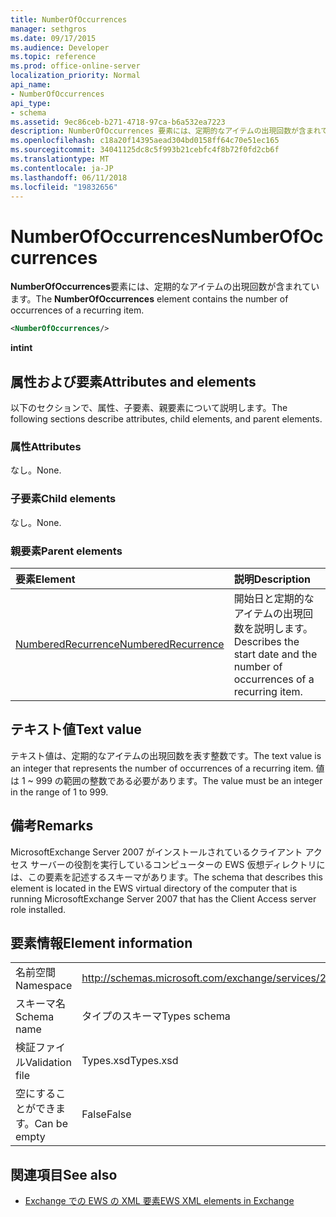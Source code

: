 ```yaml
---
title: NumberOfOccurrences
manager: sethgros
ms.date: 09/17/2015
ms.audience: Developer
ms.topic: reference
ms.prod: office-online-server
localization_priority: Normal
api_name:
- NumberOfOccurrences
api_type:
- schema
ms.assetid: 9ec86ceb-b271-4718-97ca-b6a532ea7223
description: NumberOfOccurrences 要素には、定期的なアイテムの出現回数が含まれています。
ms.openlocfilehash: c18a20f14395aead304bd0158ff64c70e51ec165
ms.sourcegitcommit: 34041125dc8c5f993b21cebfc4f8b72f0fd2cb6f
ms.translationtype: MT
ms.contentlocale: ja-JP
ms.lasthandoff: 06/11/2018
ms.locfileid: "19832656"
---
```

# <a name="numberofoccurrences"></a><span data-ttu-id="e7531-103">NumberOfOccurrences</span><span class="sxs-lookup"><span data-stu-id="e7531-103">NumberOfOccurrences</span></span>

<span data-ttu-id="e7531-104">**NumberOfOccurrences**要素には、定期的なアイテムの出現回数が含まれています。</span><span class="sxs-lookup"><span data-stu-id="e7531-104">The **NumberOfOccurrences** element contains the number of occurrences of a recurring item.</span></span> 
  
```xml
<NumberOfOccurrences/>
```

 <span data-ttu-id="e7531-105">**int**</span><span class="sxs-lookup"><span data-stu-id="e7531-105">**int**</span></span>
## <a name="attributes-and-elements"></a><span data-ttu-id="e7531-106">属性および要素</span><span class="sxs-lookup"><span data-stu-id="e7531-106">Attributes and elements</span></span>

<span data-ttu-id="e7531-107">以下のセクションで、属性、子要素、親要素について説明します。</span><span class="sxs-lookup"><span data-stu-id="e7531-107">The following sections describe attributes, child elements, and parent elements.</span></span>
  
### <a name="attributes"></a><span data-ttu-id="e7531-108">属性</span><span class="sxs-lookup"><span data-stu-id="e7531-108">Attributes</span></span>

<span data-ttu-id="e7531-109">なし。</span><span class="sxs-lookup"><span data-stu-id="e7531-109">None.</span></span>
  
### <a name="child-elements"></a><span data-ttu-id="e7531-110">子要素</span><span class="sxs-lookup"><span data-stu-id="e7531-110">Child elements</span></span>

<span data-ttu-id="e7531-111">なし。</span><span class="sxs-lookup"><span data-stu-id="e7531-111">None.</span></span>
  
### <a name="parent-elements"></a><span data-ttu-id="e7531-112">親要素</span><span class="sxs-lookup"><span data-stu-id="e7531-112">Parent elements</span></span>

|<span data-ttu-id="e7531-113">**要素**</span><span class="sxs-lookup"><span data-stu-id="e7531-113">**Element**</span></span>|<span data-ttu-id="e7531-114">**説明**</span><span class="sxs-lookup"><span data-stu-id="e7531-114">**Description**</span></span>|
|:-----|:-----|
|[<span data-ttu-id="e7531-115">NumberedRecurrence</span><span class="sxs-lookup"><span data-stu-id="e7531-115">NumberedRecurrence</span></span>](numberedrecurrence.md) <br/> |<span data-ttu-id="e7531-116">開始日と定期的なアイテムの出現回数を説明します。</span><span class="sxs-lookup"><span data-stu-id="e7531-116">Describes the start date and the number of occurrences of a recurring item.</span></span>  <br/> |
   
## <a name="text-value"></a><span data-ttu-id="e7531-117">テキスト値</span><span class="sxs-lookup"><span data-stu-id="e7531-117">Text value</span></span>

<span data-ttu-id="e7531-118">テキスト値は、定期的なアイテムの出現回数を表す整数です。</span><span class="sxs-lookup"><span data-stu-id="e7531-118">The text value is an integer that represents the number of occurrences of a recurring item.</span></span> <span data-ttu-id="e7531-119">値は 1 ~ 999 の範囲の整数である必要があります。</span><span class="sxs-lookup"><span data-stu-id="e7531-119">The value must be an integer in the range of 1 to 999.</span></span>
  
## <a name="remarks"></a><span data-ttu-id="e7531-120">備考</span><span class="sxs-lookup"><span data-stu-id="e7531-120">Remarks</span></span>

<span data-ttu-id="e7531-121">MicrosoftExchange Server 2007 がインストールされているクライアント アクセス サーバーの役割を実行しているコンピューターの EWS 仮想ディレクトリには、この要素を記述するスキーマがあります。</span><span class="sxs-lookup"><span data-stu-id="e7531-121">The schema that describes this element is located in the EWS virtual directory of the computer that is running MicrosoftExchange Server 2007 that has the Client Access server role installed.</span></span>
  
## <a name="element-information"></a><span data-ttu-id="e7531-122">要素情報</span><span class="sxs-lookup"><span data-stu-id="e7531-122">Element information</span></span>

|||
|:-----|:-----|
|<span data-ttu-id="e7531-123">名前空間</span><span class="sxs-lookup"><span data-stu-id="e7531-123">Namespace</span></span>  <br/> |http://schemas.microsoft.com/exchange/services/2006/types  <br/> |
|<span data-ttu-id="e7531-124">スキーマ名</span><span class="sxs-lookup"><span data-stu-id="e7531-124">Schema name</span></span>  <br/> |<span data-ttu-id="e7531-125">タイプのスキーマ</span><span class="sxs-lookup"><span data-stu-id="e7531-125">Types schema</span></span>  <br/> |
|<span data-ttu-id="e7531-126">検証ファイル</span><span class="sxs-lookup"><span data-stu-id="e7531-126">Validation file</span></span>  <br/> |<span data-ttu-id="e7531-127">Types.xsd</span><span class="sxs-lookup"><span data-stu-id="e7531-127">Types.xsd</span></span>  <br/> |
|<span data-ttu-id="e7531-128">空にすることができます。</span><span class="sxs-lookup"><span data-stu-id="e7531-128">Can be empty</span></span>  <br/> |<span data-ttu-id="e7531-129">False</span><span class="sxs-lookup"><span data-stu-id="e7531-129">False</span></span>  <br/> |
   
## <a name="see-also"></a><span data-ttu-id="e7531-130">関連項目</span><span class="sxs-lookup"><span data-stu-id="e7531-130">See also</span></span>



- [<span data-ttu-id="e7531-131">Exchange での EWS の XML 要素</span><span class="sxs-lookup"><span data-stu-id="e7531-131">EWS XML elements in Exchange</span></span>](ews-xml-elements-in-exchange.md)

